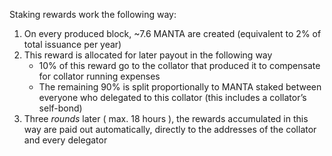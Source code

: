 Staking rewards work the following way:

1. On every produced block, ~7.6 MANTA are created (equivalent to 2% of total issuance per year)
2. This reward is allocated for later payout in the following way
    - 10% of this reward go to the collator that produced it to compensate for collator running expenses
    - The remaining 90% is split proportionally to MANTA staked between everyone who delegated to this collator (this includes a collator’s self-bond)
3. Three *rounds* later ( max. 18 hours ), the rewards accumulated in this way are paid out automatically, directly to the addresses of the collator and every delegator
